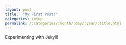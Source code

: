 ```yaml
---
layout: post
title:  "My First Post!"
categories: setup
permalink: /:categories/:month/:day/:year/:title.html
---
```


Experimenting with Jekyll!
